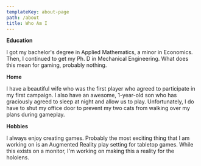 ```yaml
---
templateKey: about-page
path: /about
title: Who Am I
---
```

**Education**

I got my bachelor's degree in Applied Mathematics, a minor in Economics. Then, I continued to get my Ph. D in Mechanical Engineering. What does this mean for gaming, probably nothing.

**Home**

I have a beautiful wife who was the first player who agreed to participate in my first campaign. I also have an awesome, 1-year-old son who has graciously agreed to sleep at night and allow us to play. Unfortunately, I do have to shut my office door to prevent my two cats from walking over my plans during gameplay.

**Hobbies**

I always enjoy creating games. Probably the most exciting thing that I am working on is an Augmented Reality play setting for tabletop games. While this exists on a monitor, I'm working on making this a reality for the hololens.